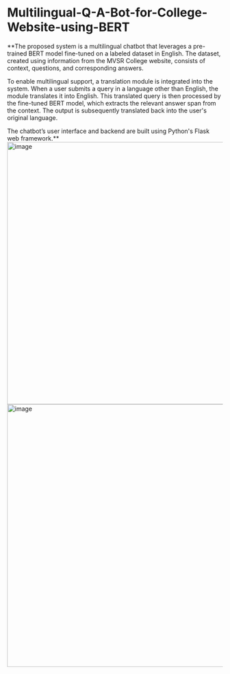 # Multilingual-Q-A-Bot-for-College-Website-using-BERT
**The proposed system is a multilingual chatbot that leverages a pre-trained BERT model fine-tuned on a labeled dataset in English. The dataset, created using information from the MVSR College website, consists of context, questions, and corresponding answers.

To enable multilingual support, a translation module is integrated into the system. When a user submits a query in a language other than English, the module translates it into English. This translated query is then processed by the fine-tuned BERT model, which extracts the relevant answer span from the context. The output is subsequently translated back into the user's original language.

The chatbot’s user interface and backend are built using Python's Flask web framework.**
<img width="612" alt="image" src="https://github.com/Harshith0509/Multilingual-Q-A-Bot-for-College-Website-using-BERT/assets/145513499/ff32379f-186e-43d1-a700-4c9614810d87">
<img width="613" alt="image" src="https://github.com/Harshith0509/Multilingual-Q-A-Bot-for-College-Website-using-BERT/assets/145513499/7042e9b8-531f-4b33-ad1f-de6941e49f9f">
